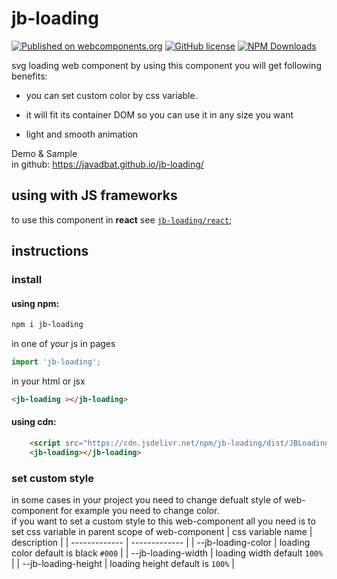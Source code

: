 # jb-loading

[![Published on webcomponents.org](https://img.shields.io/badge/webcomponents.org-published-blue.svg)](https://www.webcomponents.org/element/jb-loading)
[![GitHub license](https://img.shields.io/badge/license-MIT-brightgreen.svg)](https://raw.githubusercontent.com/javadbat/jb-loading/main/LICENSE)
[![NPM Downloads](https://img.shields.io/npm/dw/jb-loading)](https://www.npmjs.com/package/jb-loading)

svg loading web component
by using this component you will get following benefits:

- you can set custom color by css variable.

- it will fit its container DOM so you can use it in any size you want

- light and smooth animation

Demo & Sample    
in github: <https://javadbat.github.io/jb-loading/>  

## using with JS frameworks

to use this component in **react** see [`jb-loading/react`](https://github.com/javadbat/jb-loading/tree/main/react);

## instructions

### install

#### using npm:

```sh
npm i jb-loading
```

in one of your js in pages

```js
import 'jb-loading';

```

in your html or jsx

```html
<jb-loading ></jb-loading>
```

#### using cdn:

```html
    <script src="https://cdn.jsdelivr.net/npm/jb-loading/dist/JBLoading.umd.js"></script>
    <jb-loading></jb-loading>
```


### set custom style

in some cases in your project you need to change defualt style of web-component for example you need to change color.    
if you want to set a custom style to this web-component all you need is to set css variable in parent scope of web-component 
| css variable name                  | description                                                                                   |
| -------------                      | -------------                                                                                 |
| --jb-loading-color                 | loading color default is black `#000`                                                         |
| --jb-loading-width                 | loading width default `100%`                                                                  |
| --jb-loading-height                | loading height default is `100%`                                                              |